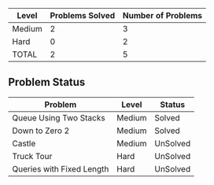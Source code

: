 |Level|Problems Solved|Number of Problems|
|-----|---------------|------------------|
|Medium|2|3|
|Hard|0|2|
|TOTAL|2|5|

Problem Status
---
|Problem|Level|Status|
|-------|-----|------|
|Queue Using Two Stacks|Medium|Solved|
|Down to Zero 2|Medium|Solved|
|Castle|Medium|UnSolved|
|Truck Tour|Hard|UnSolved|
|Queries with Fixed Length|Hard|UnSolved|
